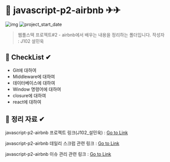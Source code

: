 # 📘 javascript-p2-airbnb ✈✈

![img](https://img.shields.io/badge/Express,Mysql--orange) ![project_start_date](https://img.shields.io/badge/Project%20Start%20Date-2021--09--06-informational.svg)

> 웹풀스택 프로젝트#2 - airbnb에서 배우는 내용을 정리하는 폴더입니다. 작성자 : J102 설민욱

## 📃 CheckList ✔ 

- Git에 대하여
- Middleware에 대하여
- 데이터베이스에 대하여
- Window 명령어에 대하여
- closure에 대하여
- react에 대하여

## 📃 정리 자료 ✔

javascript-p2-airbnb 프로젝트 링크(J102_설민욱) : [Go to Link](https://github.com/blogSoul/boostcamp-memo/tree/master/Memo-membership)

javascript-p2-airbnb 데일리 스크럼 관련 링크 : [Go to Link](https://github.com/blogSoul/javascript-p2-airbnb/projects/1)

javascript-p2-airbnb 이슈 관리 관련 링크 : [Go to Link](https://github.com/blogSoul/javascript-p2-airbnb/issues) 
